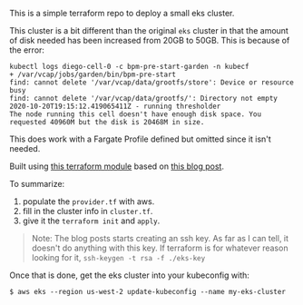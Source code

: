 This is a simple terraform repo to deploy a small eks cluster.

This cluster is a bit different than the original `eks` cluster in that the amount of disk needed has been increased from 20GB to 50GB.  This is because of the error:

```
kubectl logs diego-cell-0 -c bpm-pre-start-garden -n kubecf
+ /var/vcap/jobs/garden/bin/bpm-pre-start
find: cannot delete '/var/vcap/data/grootfs/store': Device or resource busy
find: cannot delete '/var/vcap/data/grootfs/': Directory not empty
2020-10-20T19:15:12.419065411Z - running thresholder
The node running this cell doesn't have enough disk space. You requested 40960M but the disk is 20468M in size.
```

This does work with a Fargate Profile defined but omitted since it isn't needed.

Built using [this terraform module](https://github.com/FairwindsOps/terraform-vpc) based on [this blog post](https://www.fairwinds.com/blog/terraform-and-eks-a-step-by-step-guide-to-deploying-your-first-cluster).

To summarize:

1. populate the `provider.tf` with aws.
2. fill in the cluster info in `cluster.tf`.
3. give it the `terraform init` and `apply`.

> Note: The blog posts starts creating an ssh key. As far as I can tell, it doesn't do anything with this key. If terraform is for whatever reason looking for it, `ssh-keygen -t rsa -f ./eks-key`

Once that is done, get the eks cluster into your kubeconfig with:

    $ aws eks --region us-west-2 update-kubeconfig --name my-eks-cluster
